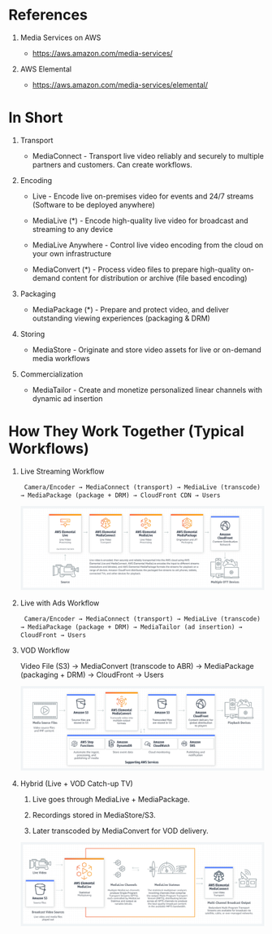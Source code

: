 
# References

1. Media Services on AWS
    - https://aws.amazon.com/media-services/

1. AWS Elemental
    - https://aws.amazon.com/media-services/elemental/

# In Short

1. Transport

    - MediaConnect - Transport live video reliably and securely to multiple partners and customers. Can create workflows.

1. Encoding

    - Live - Encode live on-premises video for events and 24/7 streams (Software to be deployed anywhere)

    - MediaLive (*) - Encode high-quality live video for broadcast and streaming to any device

    - MediaLive Anywhere - Control live video encoding from the cloud on your own infrastructure

    - MediaConvert (*) - Process video files to prepare high-quality on-demand content for distribution or archive (file based encoding)

1. Packaging

    - MediaPackage (*) - Prepare and protect video, and deliver outstanding viewing experiences (packaging & DRM)

1. Storing

    - MediaStore - Originate and store video assets for live or on-demand media workflows

1. Commercialization

    - MediaTailor - Create and monetize personalized linear channels with dynamic ad insertion


# How They Work Together (Typical Workflows)

1. Live Streaming Workflow

        Camera/Encoder → MediaConnect (transport) → MediaLive (transcode) → MediaPackage (package + DRM) → CloudFront CDN → Users

    ![](images/2025-09-25-07-50-49.png)

1. Live with Ads Workflow

        Camera/Encoder → MediaConnect (transport) → MediaLive (transcode) → MediaPackage (package + DRM) → MediaTailor (ad insertion) → CloudFront → Users

1. VOD Workflow

    Video File (S3) → MediaConvert (transcode to ABR) → MediaPackage (packaging + DRM) → CloudFront → Users

    ![](images/2025-09-25-07-51-53.png)

1. Hybrid (Live + VOD Catch-up TV)

    1. Live goes through MediaLive + MediaPackage.

    1. Recordings stored in MediaStore/S3.

    1. Later transcoded by MediaConvert for VOD delivery.

    ![](images/2025-09-25-08-20-49.png)